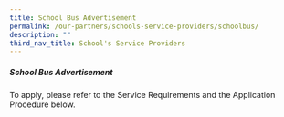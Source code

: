 ```yaml
---
title: School Bus Advertisement
permalink: /our-partners/schools-service-providers/schoolbus/
description: ""
third_nav_title: School's Service Providers
---
```

##### **School Bus Advertisement**

To apply, please refer to the Service Requirements and the Application
Procedure below.




